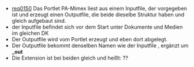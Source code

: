 * [req0150](https://github.com/PolitAktiv/politaktiv-requirements/tree/master/de/requirements/req0150.md) 
Das Portlet PA-Mimex liest aus einem Inputfile, der vorgegeben ist und erzeugt einen Outputfile, die beide dieselbe Struktur haben und gleich aufgebaut sind.
 * der Inputfile befindet sich vor dem Start unter Dokumente und Medien im gleichen DK 
 * Der Outputfile wird vom Portlet erzeugt und eben dort abgelegt.
 * Der Outputfile bekommt denselben Namen wie der Inputfile , ergänzt um **_out**
 * Die Extension ist bei beiden gleich und heißt:  ??



